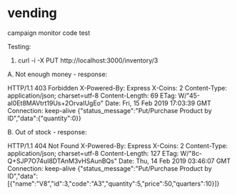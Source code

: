# vending
campaign monitor code test

Testing:

1. curl -i -X PUT  http://localhost:3000/inventory/3

A. Not enough money - response:

HTTP/1.1 403 Forbidden
X-Powered-By: Express
X-Coins: 2
Content-Type: application/json; charset=utf-8
Content-Length: 69
ETag: W/"45-aI0Et8MAVtrt19Us+2OrvaIUgEo"
Date: Fri, 15 Feb 2019 17:03:39 GMT
Connection: keep-alive
{"status_message":"Put/Purchase Product by ID","data":{"quantity":0}}


B. Out of stock - response:

HTTP/1.1 404 Not Found
X-Powered-By: Express
X-Coins: 2
Content-Type: application/json; charset=utf-8
Content-Length: 127
ETag: W/"8c-Q+SJP7O74uI8DTAnM3vHSAunBQs"
Date: Thu, 14 Feb 2019 03:46:07 GMT
Connection: keep-alive
{"status_message":"Put/Purchase Product by ID","data":[{"name":"V8","id":3,"code":"A3","quantity":5,"price":50,"quarters":10}]}
